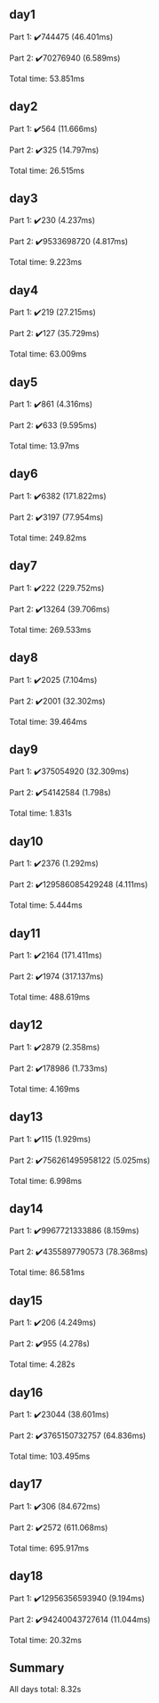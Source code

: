 ## day1 ##
Part 1: :heavy_check_mark:744475 (46.401ms)

Part 2: :heavy_check_mark:70276940 (6.589ms)

Total time: 53.851ms

## day2 ##
Part 1: :heavy_check_mark:564 (11.666ms)

Part 2: :heavy_check_mark:325 (14.797ms)

Total time: 26.515ms

## day3 ##
Part 1: :heavy_check_mark:230 (4.237ms)

Part 2: :heavy_check_mark:9533698720 (4.817ms)

Total time: 9.223ms

## day4 ##
Part 1: :heavy_check_mark:219 (27.215ms)

Part 2: :heavy_check_mark:127 (35.729ms)

Total time: 63.009ms

## day5 ##
Part 1: :heavy_check_mark:861 (4.316ms)

Part 2: :heavy_check_mark:633 (9.595ms)

Total time: 13.97ms

## day6 ##
Part 1: :heavy_check_mark:6382 (171.822ms)

Part 2: :heavy_check_mark:3197 (77.954ms)

Total time: 249.82ms

## day7 ##
Part 1: :heavy_check_mark:222 (229.752ms)

Part 2: :heavy_check_mark:13264 (39.706ms)

Total time: 269.533ms

## day8 ##
Part 1: :heavy_check_mark:2025 (7.104ms)

Part 2: :heavy_check_mark:2001 (32.302ms)

Total time: 39.464ms

## day9 ##
Part 1: :heavy_check_mark:375054920 (32.309ms)

Part 2: :heavy_check_mark:54142584 (1.798s)

Total time: 1.831s

## day10 ##
Part 1: :heavy_check_mark:2376 (1.292ms)

Part 2: :heavy_check_mark:129586085429248 (4.111ms)

Total time: 5.444ms

## day11 ##
Part 1: :heavy_check_mark:2164 (171.411ms)

Part 2: :heavy_check_mark:1974 (317.137ms)

Total time: 488.619ms

## day12 ##
Part 1: :heavy_check_mark:2879 (2.358ms)

Part 2: :heavy_check_mark:178986 (1.733ms)

Total time: 4.169ms

## day13 ##
Part 1: :heavy_check_mark:115 (1.929ms)

Part 2: :heavy_check_mark:756261495958122 (5.025ms)

Total time: 6.998ms

## day14 ##
Part 1: :heavy_check_mark:9967721333886 (8.159ms)

Part 2: :heavy_check_mark:4355897790573 (78.368ms)

Total time: 86.581ms

## day15 ##
Part 1: :heavy_check_mark:206 (4.249ms)

Part 2: :heavy_check_mark:955 (4.278s)

Total time: 4.282s

## day16 ##
Part 1: :heavy_check_mark:23044 (38.601ms)

Part 2: :heavy_check_mark:3765150732757 (64.836ms)

Total time: 103.495ms

## day17 ##
Part 1: :heavy_check_mark:306 (84.672ms)

Part 2: :heavy_check_mark:2572 (611.068ms)

Total time: 695.917ms

## day18 ##
Part 1: :heavy_check_mark:12956356593940 (9.194ms)

Part 2: :heavy_check_mark:94240043727614 (11.044ms)

Total time: 20.32ms

## Summary ##
All days total: 8.32s
